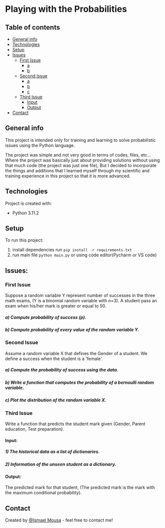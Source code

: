# Playing with the Probabilities

## Table of contents

* [General info](#general-info)
* [Technologies](#technologies)
* [Setup](#setup)
* [Issues](#issues)
    * [First Issue](#first-issue)
        * [a](#a-compute-probability-of-success-p)
        * [b](#b-compute-probability-of-every-value-of-the-random-variable-y)
    * [Second Issue](#second-issue)
        * [a](#a-compute-the-probability-of-success-using-the-data)
        * [b](#b-write-a-function-that-computes-the-probability-of-a-bernoulli-random-variable)
        * [c](#c-plot-the-distribution-of-the-random-variable-x)
    * [Third Issue](#third-issue)
        * [Input](#input)
        * [Output](#output)
* [Contact](#contact)

## General info

This project is intended only for training and learning to solve probabilistic issues using the Python language.

The project was simple and not very good in terms of codes, files, etc...
Where the project was basically just about providing solutions without using that much code (the project was just one
file),
But I decided to incorporate the things and additions that I learned myself through my scientific and training
experience in this project so that it is more advanced.

## Technologies

Project is created with:

* Python 3.11.2

## Setup

To run this project:

1) install dependencies run `pip install -r requirements.txt`
2) run main file `python main.py` or using code editor(Pycharm or VS code)

## Issues:

### First Issue

Suppose a random variable Y represent number of successes in the three math exams, (Y is a binomial random variable with
n=3).
A student pass an exam when his/her mark is greater or equal to 50.

##### a) Compute probability of success (p).

##### b) Compute probability of every value of the random variable Y.

### Second Issue

Assume a random variable X that defines the Gender of a student. We define a success when the student is a 'female'.

##### a) Compute the probability of success using the data.

##### b) Write a function that computes the probability of a bernoulli random variable.

##### c) Plot the distribution of the random variable X.

### Third Issue

Write a function that predicts the student mark given (Gender, Parent education, Test preparation).

#### Input:

##### 1) The historical data as a list of dictionaries.

##### 2) Information of the unseen student as a dictionary.

#### Output:

The predicted mark for that student, (The predicted mark is the mark with the maximum conditional probability).

## Contact

Created by [@Ismael Mousa](https://www.linkedin.com/in/ismaelmousa/) - feel free to contact me!

